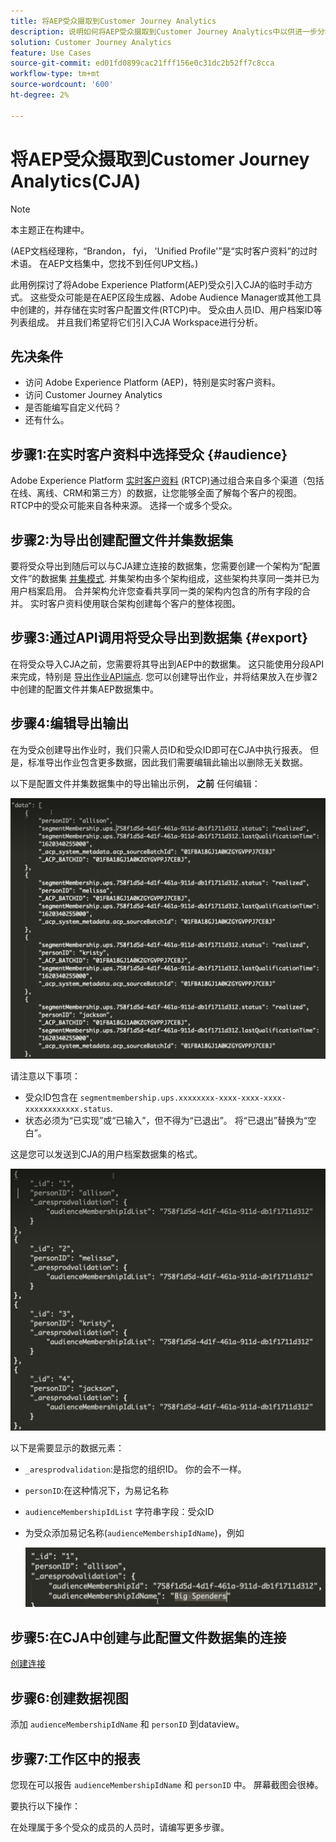 ```yaml
---
title: 将AEP受众摄取到Customer Journey Analytics
description: 说明如何将AEP受众摄取到Customer Journey Analytics中以供进一步分析。
solution: Customer Journey Analytics
feature: Use Cases
source-git-commit: ed01fd0899cac21fff156e0c31dc2b52ff7c8cca
workflow-type: tm+mt
source-wordcount: '600'
ht-degree: 2%

---
```



# 将AEP受众摄取到Customer Journey Analytics(CJA)

>[!NOTE]
>
>本主题正在构建中。

(AEP文档经理称，“Brandon， fyi， &#39;Unified Profile&#39;”是“实时客户资料”的过时术语。 在AEP文档集中，您找不到任何UP文档。)

此用例探讨了将Adobe Experience Platform(AEP)受众引入CJA的临时手动方式。 这些受众可能是在AEP区段生成器、Adobe Audience Manager或其他工具中创建的，并存储在实时客户配置文件(RTCP)中。 受众由人员ID、用户档案ID等列表组成。 并且我们希望将它们引入CJA Workspace进行分析。

## 先决条件

* 访问 Adobe Experience Platform (AEP)，特别是实时客户资料。
* 访问 Customer Journey Analytics
* 是否能编写自定义代码？
* 还有什么。

## 步骤1:在实时客户资料中选择受众 {#audience}

Adobe Experience Platform [实时客户资料](https://experienceleague.adobe.com/docs/experience-platform/profile/home.html?lang=en) (RTCP)通过组合来自多个渠道（包括在线、离线、CRM和第三方）的数据，让您能够全面了解每个客户的视图。 RTCP中的受众可能来自各种来源。 选择一个或多个受众。

## 步骤2:为导出创建配置文件并集数据集

要将受众导出到随后可以与CJA建立连接的数据集，您需要创建一个架构为“配置文件”的数据集 [并集模式](https://experienceleague.adobe.com/docs/experience-platform/profile/union-schemas/union-schema.html?lang=en#understanding-union-schemas).
并集架构由多个架构组成，这些架构共享同一类并已为用户档案启用。 合并架构允许您查看共享同一类的架构内包含的所有字段的合并。 实时客户资料使用联合架构创建每个客户的整体视图。

## 步骤3:通过API调用将受众导出到数据集 {#export}

在将受众导入CJA之前，您需要将其导出到AEP中的数据集。 这只能使用分段API来完成，特别是 [导出作业API端点](https://experienceleague.adobe.com/docs/experience-platform/segmentation/api/export-jobs.html?lang=en). 您可以创建导出作业，并将结果放入在步骤2中创建的配置文件并集AEP数据集中。

## 步骤4:编辑导出输出

在为受众创建导出作业时，我们只需人员ID和受众ID即可在CJA中执行报表。 但是，标准导出作业包含更多数据，因此我们需要编辑此输出以删除无关数据。

以下是配置文件并集数据集中的导出输出示例， **之前** 任何编辑：

![未编辑的输出](assets/export-unedited.png)

请注意以下事项：

* 受众ID包含在 `segmentmembership.ups.xxxxxxxx-xxxx-xxxx-xxxx-xxxxxxxxxxxx.status`.
* 状态必须为“已实现”或“已输入”，但不得为“已退出”。 将“已退出”替换为“空白”。

这是您可以发送到CJA的用户档案数据集的格式。

![编辑的输出](assets/export-edited.png)

以下是需要显示的数据元素：

* `_aresprodvalidation`:是指您的组织ID。 你的会不一样。
* `personID`:在这种情况下，为易记名称
* `audienceMembershipIdList` 字符串字段：受众ID
* 为受众添加易记名称(`audienceMembershipIdName`)，例如

   ![友好受众名称](assets/audience-name.png)

## 步骤5:在CJA中创建与此配置文件数据集的连接

[创建连接](/help/connections/create-connection.md)

## 步骤6:创建数据视图

添加 `audienceMembershipIdName` 和 `personID` 到dataview。

## 步骤7:工作区中的报表

您现在可以报告 `audienceMembershipIdName` 和 `personID` 中。
屏幕截图会很棒。

要执行以下操作：

在处理属于多个受众的成员的人员时，请编写更多步骤。




